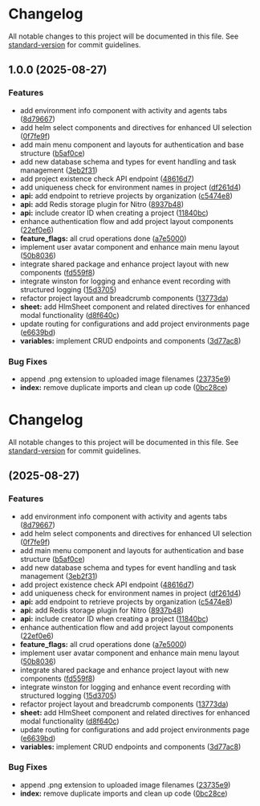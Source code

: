 # Changelog

All notable changes to this project will be documented in this file. See [standard-version](https://github.com/conventional-changelog/standard-version) for commit guidelines.

## 1.0.0 (2025-08-27)


### Features

* add environment info component with activity and agents tabs ([8d79667](https://github.com/brinestone/envo/commit/8d79667a2525b2295e0594f910d5df5092f1d1f2))
* add helm select components and directives for enhanced UI selection ([0f7fe9f](https://github.com/brinestone/envo/commit/0f7fe9f0b264552bd9d4509b719eeab0ea92d82f))
* add main menu component and layouts for authentication and base structure ([b5af0ce](https://github.com/brinestone/envo/commit/b5af0cebfe2067a60315719c57be77854266bebc))
* add new database schema and types for event handling and task management ([3eb2f31](https://github.com/brinestone/envo/commit/3eb2f31f214767b42cea9baaa0b1e0d3f4adc328))
* add project existence check API endpoint ([48616d7](https://github.com/brinestone/envo/commit/48616d704e8f074d633f7da564eaa8b1a228f47b))
* add uniqueness check for environment names in project ([df261d4](https://github.com/brinestone/envo/commit/df261d40df405fe02b70f514f8fa08a308ae78a1))
* **api:** add endpoint to retrieve projects by organization ([c5474e8](https://github.com/brinestone/envo/commit/c5474e852bf6b864009511d47facbe4a72796329))
* **api:** add Redis storage plugin for Nitro ([8937b48](https://github.com/brinestone/envo/commit/8937b48818c3b184bf10630f7ada8987887de016))
* **api:** include creator ID when creating a project ([11840bc](https://github.com/brinestone/envo/commit/11840bc6568e6d422e27a4c4e9aabe36b0df4474))
* enhance authentication flow and add project layout components ([22ef0e6](https://github.com/brinestone/envo/commit/22ef0e6c943588e4718ca92ef8b529be74ae2146))
* **feature_flags:** all crud operations done ([a7e5000](https://github.com/brinestone/envo/commit/a7e5000f08b89ee8727803d128d558982eee61cb))
* implement user avatar component and enhance main menu layout ([50b8036](https://github.com/brinestone/envo/commit/50b803603a82d60e273b977e94862b8701f30b81))
* integrate shared package and enhance project layout with new components ([fd559f8](https://github.com/brinestone/envo/commit/fd559f80979d64a1c759d09771d2f412b399005d))
* integrate winston for logging and enhance event recording with structured logging ([15d3705](https://github.com/brinestone/envo/commit/15d3705a6b9c951b058a7accce0bb690e095eed6))
* refactor project layout and breadcrumb components ([13773da](https://github.com/brinestone/envo/commit/13773da89d4e508491f3ce7ca7b016a457f65adc))
* **sheet:** add HlmSheet component and related directives for enhanced modal functionality ([d8f640c](https://github.com/brinestone/envo/commit/d8f640c3da6d28e0bb53f3a8f8811e3246d28e15))
* update routing for configurations and add project environments page ([e6639bd](https://github.com/brinestone/envo/commit/e6639bdbd570aa5492969eb6157ab2d1a7148b99))
* **variables:** implement CRUD endpoints and components ([3d77ac8](https://github.com/brinestone/envo/commit/3d77ac8d2665cb1423cd883d528b577a4be7ef40))


### Bug Fixes

* append .png extension to uploaded image filenames ([23735e9](https://github.com/brinestone/envo/commit/23735e9086cfc8f22d338146868e51610ef66399))
* **index:** remove duplicate imports and clean up code ([0bc28ce](https://github.com/brinestone/envo/commit/0bc28ce26149cce1b380188c6855dfab1490c8b3))

# Changelog

All notable changes to this project will be documented in this file. See [standard-version](https://github.com/conventional-changelog/standard-version) for commit guidelines.

##  (2025-08-27)


### Features

* add environment info component with activity and agents tabs ([8d79667](https://github.com/brinestone/envo/commit/8d79667a2525b2295e0594f910d5df5092f1d1f2))
* add helm select components and directives for enhanced UI selection ([0f7fe9f](https://github.com/brinestone/envo/commit/0f7fe9f0b264552bd9d4509b719eeab0ea92d82f))
* add main menu component and layouts for authentication and base structure ([b5af0ce](https://github.com/brinestone/envo/commit/b5af0cebfe2067a60315719c57be77854266bebc))
* add new database schema and types for event handling and task management ([3eb2f31](https://github.com/brinestone/envo/commit/3eb2f31f214767b42cea9baaa0b1e0d3f4adc328))
* add project existence check API endpoint ([48616d7](https://github.com/brinestone/envo/commit/48616d704e8f074d633f7da564eaa8b1a228f47b))
* add uniqueness check for environment names in project ([df261d4](https://github.com/brinestone/envo/commit/df261d40df405fe02b70f514f8fa08a308ae78a1))
* **api:** add endpoint to retrieve projects by organization ([c5474e8](https://github.com/brinestone/envo/commit/c5474e852bf6b864009511d47facbe4a72796329))
* **api:** add Redis storage plugin for Nitro ([8937b48](https://github.com/brinestone/envo/commit/8937b48818c3b184bf10630f7ada8987887de016))
* **api:** include creator ID when creating a project ([11840bc](https://github.com/brinestone/envo/commit/11840bc6568e6d422e27a4c4e9aabe36b0df4474))
* enhance authentication flow and add project layout components ([22ef0e6](https://github.com/brinestone/envo/commit/22ef0e6c943588e4718ca92ef8b529be74ae2146))
* **feature_flags:** all crud operations done ([a7e5000](https://github.com/brinestone/envo/commit/a7e5000f08b89ee8727803d128d558982eee61cb))
* implement user avatar component and enhance main menu layout ([50b8036](https://github.com/brinestone/envo/commit/50b803603a82d60e273b977e94862b8701f30b81))
* integrate shared package and enhance project layout with new components ([fd559f8](https://github.com/brinestone/envo/commit/fd559f80979d64a1c759d09771d2f412b399005d))
* integrate winston for logging and enhance event recording with structured logging ([15d3705](https://github.com/brinestone/envo/commit/15d3705a6b9c951b058a7accce0bb690e095eed6))
* refactor project layout and breadcrumb components ([13773da](https://github.com/brinestone/envo/commit/13773da89d4e508491f3ce7ca7b016a457f65adc))
* **sheet:** add HlmSheet component and related directives for enhanced modal functionality ([d8f640c](https://github.com/brinestone/envo/commit/d8f640c3da6d28e0bb53f3a8f8811e3246d28e15))
* update routing for configurations and add project environments page ([e6639bd](https://github.com/brinestone/envo/commit/e6639bdbd570aa5492969eb6157ab2d1a7148b99))
* **variables:** implement CRUD endpoints and components ([3d77ac8](https://github.com/brinestone/envo/commit/3d77ac8d2665cb1423cd883d528b577a4be7ef40))


### Bug Fixes

* append .png extension to uploaded image filenames ([23735e9](https://github.com/brinestone/envo/commit/23735e9086cfc8f22d338146868e51610ef66399))
* **index:** remove duplicate imports and clean up code ([0bc28ce](https://github.com/brinestone/envo/commit/0bc28ce26149cce1b380188c6855dfab1490c8b3))

